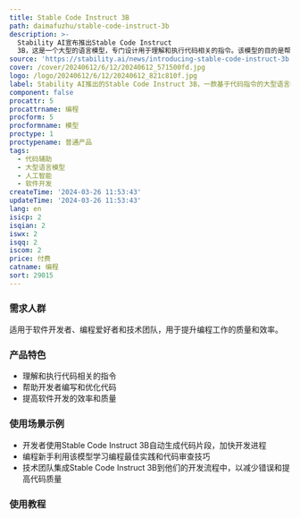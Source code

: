 ```yaml
---
title: Stable Code Instruct 3B
path: daimafuzhu/stable-code-instruct-3b
description: >-
  Stability AI宣布推出Stable Code Instruct
  3B，这是一个大型的语言模型，专门设计用于理解和执行代码相关的指令。该模型的目的是帮助开发者更高效地编写、审查和优化代码，提高软件开发的生产力。
source: 'https://stability.ai/news/introducing-stable-code-instruct-3b'
cover: /cover/20240612/6/12/20240612_571500fd.jpg
logo: /logo/20240612/6/12/20240612_821c810f.jpg
label: Stability AI推出的Stable Code Instruct 3B，一款基于代码指令的大型语言模型
component: false
procattr: 5
procattrname: 编程
procform: 5
procformname: 模型
proctype: 1
proctypename: 普通产品
tags:
  - 代码辅助
  - 大型语言模型
  - 人工智能
  - 软件开发
createTime: '2024-03-26 11:53:43'
updateTime: '2024-03-26 11:53:43'
lang: en
isicp: 2
isqian: 2
iswx: 2
isqq: 2
iscom: 2
price: 付费
catname: 编程
sort: 29015
---
```




### 需求人群
适用于软件开发者、编程爱好者和技术团队，用于提升编程工作的质量和效率。

### 产品特色
- 理解和执行代码相关的指令
- 帮助开发者编写和优化代码
- 提高软件开发的效率和质量

### 使用场景示例
- 开发者使用Stable Code Instruct 3B自动生成代码片段，加快开发进程
- 编程新手利用该模型学习编程最佳实践和代码审查技巧
- 技术团队集成Stable Code Instruct 3B到他们的开发流程中，以减少错误和提高代码质量

### 使用教程


  
